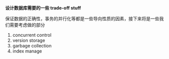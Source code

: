 **设计数据库需要的一些 trade-off stuff**

保证数据的正确性，事务的并行化等都是一些导向性质的因素，接下来将是一些我们需要考虑做的部分
1. concurrent control 
2. version storage
3. garbage collection
4. index manage



